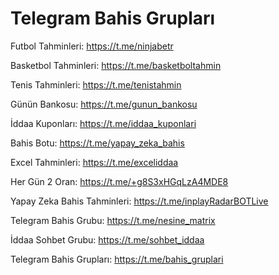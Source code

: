 # Telegram Bahis Grupları
Futbol Tahminleri: https://t.me/ninjabetr

Basketbol Tahminleri: https://t.me/basketboltahmin

Tenis Tahminleri: https://t.me/tenistahmin

Günün Bankosu: https://t.me/gunun_bankosu

İddaa Kuponları: https://t.me/iddaa_kuponlari

Bahis Botu: https://t.me/yapay_zeka_bahis

Excel Tahminleri: https://t.me/exceliddaa

Her Gün 2 Oran: https://t.me/+g8S3xHGqLzA4MDE8

Yapay Zeka Bahis Tahminleri: https://t.me/inplayRadarBOTLive

Telegram Bahis Grubu: https://t.me/nesine_matrix

İddaa Sohbet Grubu: https://t.me/sohbet_iddaa

Telegram Bahis Grupları: https://t.me/bahis_gruplari
